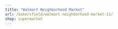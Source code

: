 ```yaml
---
title: "Walmart Neighborhood Market"
url: /bakersfield/walmart-neighborhood-market-11/
shop: supermarket
---
```

